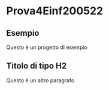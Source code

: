 # Prova4Einf200522
## Esempio
Questo è un progetto di esempio

## Titolo di tipo H2
Questo è un altro paragrafo